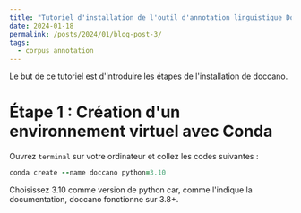 ```yaml
---
title: "Tutoriel d'installation de l'outil d'annotation linguistique Doccano"
date: 2024-01-18
permalink: /posts/2024/01/blog-post-3/
tags:
  - corpus annotation
---
```

Le but de ce tutoriel est d'introduire les étapes de l'installation de doccano.

Étape 1 : Création d'un environnement virtuel avec Conda
======
Ouvrez `terminal` sur votre ordinateur et collez les codes suivantes : 

```ruby
conda create --name doccano python=3.10
```

Choisissez 3.10 comme version de python car, comme l'indique la documentation, doccano fonctionne sur 3.8+.

